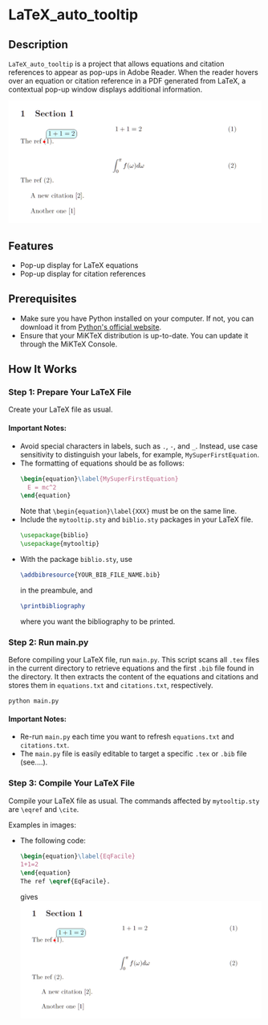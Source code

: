 # LaTeX_auto_tooltip

## Description

`LaTeX_auto_tooltip` is a project that allows equations and citation references to appear as pop-ups in Adobe Reader. When the reader hovers over an equation or citation reference in a PDF generated from LaTeX, a contextual pop-up window displays additional information.

![demo](https://github.com/Samuel-Treton/LaTeX_auto_tooltip/blob/main/auto_tooltip_demo.gif)

## Features

- Pop-up display for LaTeX equations
- Pop-up display for citation references

## Prerequisites

- Make sure you have Python installed on your computer. If not, you can download it from [Python's official website](https://www.python.org/downloads/).
- Ensure that your MiKTeX distribution is up-to-date. You can update it through the MiKTeX Console.

## How It Works

### Step 1: Prepare Your LaTeX File

Create your LaTeX file as usual.

#### Important Notes:

- Avoid special characters in labels, such as `.`, `-`, and `_`. Instead, use case sensitivity to distinguish your labels, for example, `MySuperFirstEquation`.
- The formatting of equations should be as follows:
  ```latex
  \begin{equation}\label{MySuperFirstEquation}
    E = mc^2
  \end{equation}
  ```
  Note that `\begin{equation}\label{XXX}` must be on the same line.
- Include the `mytooltip.sty` and `biblio.sty` packages in your LaTeX file.
  ```latex
  \usepackage{biblio}
  \usepackage{mytooltip}
  ```
- With the package `biblio.sty`, use
  ```latex
  \addbibresource{YOUR_BIB_FILE_NAME.bib}
  ```
  in the preambule, and
  ```latex
  \printbibliography
  ```
  where you want the bibliography to be printed.

### Step 2: Run main.py

Before compiling your LaTeX file, run `main.py`. This script scans all `.tex` files in the current directory to retrieve equations and the first `.bib` file found in the directory. It then extracts the content of the equations and citations and stores them in `equations.txt` and `citations.txt`, respectively.

```batch
python main.py
```

#### Important Notes:

- Re-run `main.py` each time you want to refresh `equations.txt` and `citations.txt`.
- The `main.py` file is easily editable to target a specific `.tex` or `.bib` file (see....).

### Step 3: Compile Your LaTeX File

Compile your LaTeX file as usual. The commands affected by `mytooltip.sty` are `\eqref` and `\cite`.

Examples in images:

- The following code:
  ```latex
  \begin{equation}\label{EqFacile}
  1+1=2
  \end{equation}
  The ref \eqref{EqFacile}.
  ```
  gives
  ![demo](https://github.com/Samuel-Treton/LaTeX_auto_tooltip/blob/main/auto_tooltip_demo.gif)
